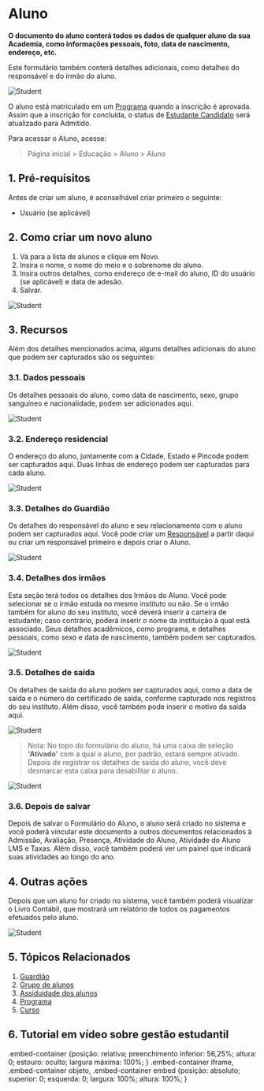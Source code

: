 # Aluno



**O documento do aluno conterá todos os dados de qualquer aluno da sua Academia, como informações pessoais, foto, data de nascimento, endereço, etc.**


Este formulário também conterá detalhes adicionais, como detalhes do responsável e do irmão do aluno.


![Student](/files/education-student-1.png)


O aluno está matriculado em um [Programa](/docs/pt/education/program) quando a inscrição é aprovada. Assim que a inscrição for concluída, o status de [Estudante Candidato](/docs/pt/education/student-applicant) será atualizado para Admitido.


Para acessar o Aluno, acesse:


> Página inicial > Educação > Aluno > Aluno


## 1. Pré-requisitos


Antes de criar um aluno, é aconselhável criar primeiro o seguinte:


* Usuário (se aplicável)


## 2. Como criar um novo aluno


1. Vá para a lista de alunos e clique em Novo.
2. Insira o nome, o nome do meio e o sobrenome do aluno.
3. Insira outros detalhes, como endereço de e-mail do aluno, ID do usuário (se aplicável) e data de adesão.
4. Salvar.


![Student](/files/education-student-4.png)


## 3. Recursos


Além dos detalhes mencionados acima, alguns detalhes adicionais do aluno que podem ser capturados são os seguintes:


### 3.1. Dados pessoais


Os detalhes pessoais do aluno, como data de nascimento, sexo, grupo sanguíneo e nacionalidade, podem ser adicionados aqui.


![Student](/files/education-student-personal.png)


### 3.2. Endereço residencial


O endereço do aluno, juntamente com a Cidade, Estado e Pincode podem ser capturados aqui. Duas linhas de endereço podem ser capturadas para cada aluno.


![Student](/files/education-student-address.png)


### 3.3. Detalhes do Guardião


Os detalhes do responsável do aluno e seu relacionamento com o aluno podem ser capturados aqui. Você pode criar um [Responsável](/docs/pt/education/guardian) a partir daqui ou criar um responsável primeiro e depois criar o Aluno.


![Student](/files/education-student-guardian.png)


### 3.4. Detalhes dos irmãos


Esta seção terá todos os detalhes dos Irmãos do Aluno. Você pode selecionar se o irmão estuda no mesmo instituto ou não. Se o irmão também for aluno do seu instituto, você deverá inserir a carteira de estudante; caso contrário, poderá inserir o nome da instituição à qual está associado. Seus detalhes acadêmicos, como programa, e detalhes pessoais, como sexo e data de nascimento, também podem ser capturados.


![Student](/files/education-student-sibling.png)


### 3.5. Detalhes de saída


Os detalhes de saída do aluno podem ser capturados aqui, como a data de saída e o número do certificado de saída, conforme capturado nos registros do seu instituto. Além disso, você também pode inserir o motivo da saída aqui.


![Student](/files/education-student-7.png)


> Nota: No topo do formulário do aluno, há uma caixa de seleção **'Ativado'** com a qual o aluno, por padrão, estará sempre ativado. Depois de registrar os detalhes de saída do aluno, você deve desmarcar esta caixa para desabilitar o aluno.


![Student](/files/education-student-3.png)


### 3.6. Depois de salvar


Depois de salvar o Formulário do Aluno, o aluno será criado no sistema e você poderá vincular este documento a outros documentos relacionados à Admissão, Avaliação, Presença, Atividade do Aluno, Atividade do Aluno LMS e Taxas. Além disso, você também poderá ver um painel que indicará suas atividades ao longo do ano.


## 4. Outras ações


Depois que um aluno for criado no sistema, você também poderá visualizar o Livro Contábil, que mostrará um relatório de todos os pagamentos efetuados pelo aluno.


![Student](/files/education-student-2.png)


## 5. Tópicos Relacionados


1. [Guardião](/docs/pt/education/guardian)
2. [Grupo de alunos](/docs/pt/education/student-group)
3. [Assiduidade dos alunos](/docs/pt/education/student-attendance)
4. [Programa](/docs/pt/education/program)
5. [Curso](/docs/pt/education/course)


## 6. Tutorial em vídeo sobre gestão estudantil



.embed-container {posição: relativa; preenchimento inferior: 56,25%; altura: 0; estouro: oculto; largura máxima: 100%; } .embed-container iframe, .embed-container objeto, .embed-container embed {posição: absoluto; superior: 0; esquerda: 0; largura: 100%; altura: 100%; }
 






